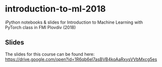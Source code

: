 # introduction-to-ml-2018
iPython notebooks &amp; slides for Introduction to Machine Learning with PyTorch class in FMI Plovdiv (2018)

## Slides

The slides for this course can be found here: https://drive.google.com/open?id=1R6qb6el7asBVB4koAaRxysVVbMxcg5es 
